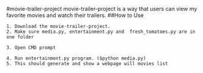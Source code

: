 #movie-trailer-project
movie-trailer-project is a way that users can view my favorite movies and watch their trailers.
##How to Use
```
1. Download the movie-trailer-project.
2. Make sure media.py, entertainment.py and  fresh_tomatoes.py are in one folder

3. Open CMD prompt

4. Run entertainment.py program. ($python media.py)
5. This should generate and show a webpage will movies list
```